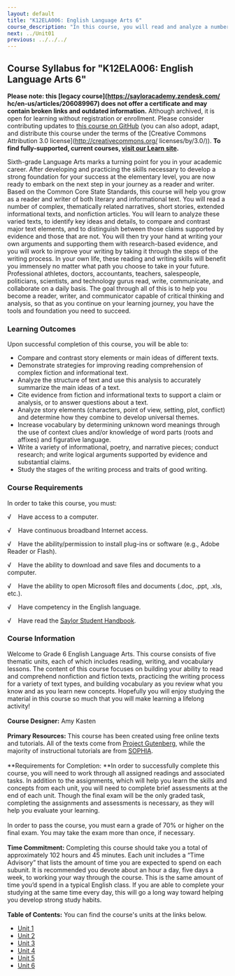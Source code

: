 ```yaml
---
layout: default
title: "K12ELA006: English Language Arts 6"
course_description: "In this course, you will read and analyze a number of complex, thematically related narratives, short stories, extended informational texts, and nonfiction articles. You will then try writing your own arguments and supporting them with research-based evidence."
next: ../Unit01
previous: ../../../
---
```

Course Syllabus for "K12ELA006: English Language Arts 6"
--------------------------------------------------------

**Please note: this [legacy course](https://sayloracademy.zendesk.com/
hc/en-us/articles/206089967) does not offer a certificate and may contain 
broken links and outdated information.** Although archived, it is open 
for learning without registration or enrollment. Please consider contributing 
updates to [this course on GitHub](https://github.com/saylordotorg/course_k12ela006) 
(you can also adopt, adapt, and distribute this course under the terms of 
the [Creative Commons Attribution 3.0 license](http://creativecommons.org/
licenses/by/3.0/)). **To find fully-supported, current courses, [visit our 
Learn site](https://learn.saylor.org).**

Sixth-grade Language Arts marks a turning point for you in your academic
career. After developing and practicing the skills necessary to develop
a strong foundation for your success at the elementary level, you are
now ready to embark on the next step in your journey as a reader and
writer. Based on the Common Core State Standards, this course will help
you grow as a reader and writer of both literary and informational text.
You will read a number of complex, thematically related narratives,
short stories, extended informational texts, and nonfiction articles.
You will learn to analyze these varied texts, to identify key ideas and
details, to compare and contrast major text elements, and to distinguish
between those claims supported by evidence and those that are not. You
will then try your hand at writing your own arguments and supporting
them with research-based evidence, and you will work to improve your
writing by taking it through the steps of the writing process. In your
own life, these reading and writing skills will benefit you immensely no
matter what path you choose to take in your future. Professional
athletes, doctors, accountants, teachers, salespeople, politicians,
scientists, and technology gurus read, write, communicate, and
collaborate on a daily basis. The goal through all of this is to help
you become a reader, writer, and communicator capable of critical
thinking and analysis, so that as you continue on your learning journey,
you have the tools and foundation you need to succeed.

### Learning Outcomes

Upon successful completion of this course, you will be able to:

-   Compare and contrast story elements or main ideas of different
    texts.
-   Demonstrate strategies for improving reading comprehension of
    complex fiction and informational text.
-   Analyze the structure of text and use this analysis to accurately
    summarize the main ideas of a text.
-   Cite evidence from fiction and informational texts to support a
    claim or analysis, or to answer questions about a text.
-   Analyze story elements (characters, point of view, setting, plot,
    conflict) and determine how they combine to develop universal
    themes.
-   Increase vocabulary by determining unknown word meanings through the
    use of context clues and/or knowledge of word parts (roots and
    affixes) and figurative language.
-   Write a variety of informational, poetry, and narrative pieces;
    conduct research; and write logical arguments supported by evidence
    and substantial claims.
-   Study the stages of the writing process and traits of good writing.

### Course Requirements

In order to take this course, you must:  
  
 √    Have access to a computer.  
  
 √    Have continuous broadband Internet access.  
  
 √    Have the ability/permission to install plug-ins or software (e.g.,
Adobe Reader or Flash).  
  
 √    Have the ability to download and save files and documents to a
computer.  
  
 √    Have the ability to open Microsoft files and documents (.doc,
.ppt, .xls, etc.).  
  
 √    Have competency in the English language.  
  
 √    Have read the [Saylor Student
Handbook](http://www.saylor.org/site/wp-content/uploads/2012/05/Saylor-StudentHandbook.pdf).

### Course Information

Welcome to Grade 6 English Language Arts. This course consists of five
thematic units, each of which includes reading, writing, and vocabulary
lessons. The content of this course focuses on building your ability to
read and comprehend nonfiction and fiction texts, practicing the writing
process for a variety of text types, and building vocabulary as you
review what you know and as you learn new concepts. Hopefully you will
enjoy studying the material in this course so much that you will make
learning a lifelong activity!  
    
 **Course Designer:** Amy Kasten  
    
 **Primary Resources:** This course has been created using free online
texts and tutorials. All of the texts come from [Project
Gutenberg](http://www.gutenberg.org/), while the majority of
instructional tutorials are from [SOPHIA](http://www.sophia.org/).  
    
 **Requirements for Completion: **In order to successfully complete this
course, you will need to work through all assigned readings and
associated tasks. In addition to the assignments, which will help you
learn the skills and concepts from each unit, you will need to complete
brief assessments at the end of each unit. Though the final exam will be
the only graded task, completing the assignments and assessments is
necessary, as they will help you evaluate your learning.  
    
 In order to pass the course, you must earn a grade of 70% or higher on
the final exam. You may take the exam more than once, if necessary.  
    
 **Time Commitment:** Completing this course should take you a total of
approximately 102 hours and 45 minutes. Each unit includes a “Time
Advisory” that lists the amount of time you are expected to spend on
each subunit. It is recommended you devote about an hour a day, five
days a week, to working your way through the course. This is the same
amount of time you’d spend in a typical English class. If you are able
to complete your studying at the same time every day, this will go a
long way toward helping you develop strong study habits.  
    
**Table of Contents:** You can find the course's units at the links below.

- [Unit 1](https://legacy.saylor.org/k12ela006/Unit01/)
- [Unit 2](https://legacy.saylor.org/k12ela006/Unit02/)
- [Unit 3](https://legacy.saylor.org/k12ela006/Unit03/)
- [Unit 4](https://legacy.saylor.org/k12ela006/Unit04/)
- [Unit 5](https://legacy.saylor.org/k12ela006/Unit05/)
- [Unit 6](https://legacy.saylor.org/k12ela006/Unit06/)
